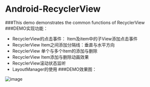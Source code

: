 # Android-RecyclerView
###This demo demonstrates the common functions of  RecyclerView
###DEMO实现功能：
*   RecyclerView的点击事件： Item及item中的子View添加点击事件
*   RecyclerView Item之间添加分隔线：垂直与水平方向
*   RecyclerView 单个与多个Item的添加与删除
*   RecyclerView Item添加与删除动画效果
*   RecyclerView滚动状态监听
*   LayoutManager的使用
###DEMO效果图：

![image](https://github.com/myjoybar/Android-RecyclerView/blob/master/Android-RecyclerView/Image/demo.gif)
